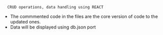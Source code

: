 
      CRUD operations, data handling using REACT 

- The commmented code in the files are the core version of code to the updated ones.
- Data will be displayed using db.json port 

